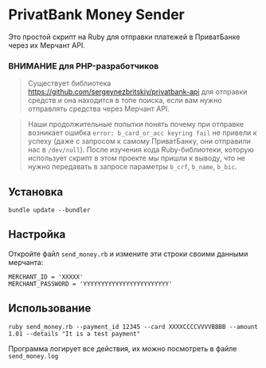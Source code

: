 # PrivatBank Money Sender

Это простой скрипт на Ruby для отправки платежей в ПриватБанке через их Мерчант API.

### ВНИМАНИЕ для PHP-разработчиков

> Существует библиотека https://github.com/sergeynezbritskiy/privatbank-api для отправки средств и она находится в топе поиска, если вам нужно отправлять средства через Мерчант API.

> Наши продолжительные попытки понять почему при отправке возникает ошибка `error: b_card_or_acc keyring fail` не привели к успеху (даже с запросом к самому ПриватБанку, они отправили нас в `/dev/null`). После изучения кода Ruby-библиотеки, которую использует скрипт в этом проекте мы пришли к выводу, что не нужно передавать в запросе параметры `b_crf`, `b_name`, `b_bic`. 

## Установка

```
bundle update --bundler
```

## Настройка

Откройте файл `send_money.rb` и измените эти строки своими данными мерчанта:

```
MERCHANT_ID = 'XXXXX'
MERCHANT_PASSWORD = 'YYYYYYYYYYYYYYYYYYYYYYYY'
```

## Использование

```
ruby send_money.rb --payment_id 12345 --card XXXXCCCCVVVVBBBB --amount 1.01 --details "It is a test payment"
```

Программа логирует все действия, их можно посмотреть в файле `send_money.log`
